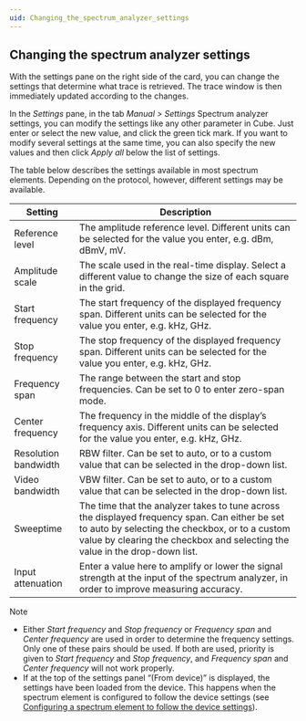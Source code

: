 ```yaml
---
uid: Changing_the_spectrum_analyzer_settings
---
```


## Changing the spectrum analyzer settings

With the settings pane on the right side of the card, you can change the settings that determine what trace is retrieved. The trace window is then immediately updated according to the changes.

In the *Settings* pane, in the tab *Manual \> Settings* Spectrum analyzer settings, you can modify the settings like any other parameter in Cube. Just enter or select the new value, and click the green tick mark. If you want to modify several settings at the same time, you can also specify the new values and then click *Apply all* below the list of settings.

The table below describes the settings available in most spectrum elements. Depending on the protocol, however, different settings may be available.

| Setting              | Description                                                                                                                                                                                                                     |
|----------------------|---------------------------------------------------------------------------------------------------------------------------------------------------------------------------------------------------------------------------------|
| Reference level      | The amplitude reference level. Different units can be selected for the value you enter, e.g. dBm, dBmV, mV.                                                                                                                     |
| Amplitude scale      | The scale used in the real-time display. Select a different value to change the size of each square in the grid.                                                                                                                |
| Start frequency      | The start frequency of the displayed frequency span. Different units can be selected for the value you enter, e.g. kHz, GHz.                                                                                                    |
| Stop frequency       | The stop frequency of the displayed frequency span. Different units can be selected for the value you enter, e.g. kHz, GHz.                                                                                                     |
| Frequency span       | The range between the start and stop frequencies. Can be set to 0 to enter zero-span mode.                                                                                                                                      |
| Center frequency     | The frequency in the middle of the display’s frequency axis. Different units can be selected for the value you enter, e.g. kHz, GHz.                                                                                            |
| Resolution bandwidth | RBW filter. Can be set to auto, or to a custom value that can be selected in the drop-down list.                                                                                                                                |
| Video bandwidth      | VBW filter. Can be set to auto, or to a custom value that can be selected in the drop-down list.                                                                                                                                |
| Sweeptime            | The time that the analyzer takes to tune across the displayed frequency span. Can either be set to auto by selecting the checkbox, or to a custom value by clearing the checkbox and selecting the value in the drop-down list. |
| Input attenuation    | Enter a value here to amplify or lower the signal strength at the input of the spectrum analyzer, in order to improve measuring accuracy.                                                                                       |

> [!NOTE]
> - Either *Start frequency* and *Stop frequency* or *Frequency span* and *Center frequency* are used in order to determine the frequency settings. Only one of these pairs should be used. If both are used, priority is given to *Start frequency* and *Stop frequency*, and *Frequency span* and *Center frequency* will not work properly.
> - If at the top of the settings panel “(From device)” is displayed, the settings have been loaded from the device. This happens when the spectrum element is configured to follow the device settings (see [Configuring a spectrum element to follow the device settings](xref:Configuring_a_spectrum_element_to_follow_the_device_settings)).
>
